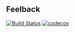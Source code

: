 ## Feelback

[![Build Status](https://travis-ci.org/BurnedMarshal/feelback.svg?branch=master)](https://travis-ci.org/BurnedMarshal/feelback)
[![codecov](https://codecov.io/gh/BurnedMarshal/feelback/branch/master/graph/badge.svg)](https://codecov.io/gh/BurnedMarshal/feelback)
